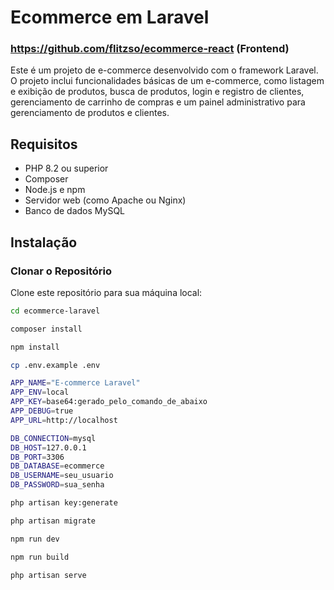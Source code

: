 # Ecommerce em Laravel #

### https://github.com/flitzso/ecommerce-react (Frontend) ###

Este é um projeto de e-commerce desenvolvido com o framework Laravel. O projeto inclui funcionalidades básicas de um e-commerce, como listagem e exibição de produtos, busca de produtos, login e registro de clientes, gerenciamento de carrinho de compras e um painel administrativo para gerenciamento de produtos e clientes.

## Requisitos

- PHP 8.2 ou superior
- Composer
- Node.js e npm
- Servidor web (como Apache ou Nginx)
- Banco de dados MySQL

## Instalação

### Clonar o Repositório

Clone este repositório para sua máquina local:

```bash
cd ecommerce-laravel

composer install

npm install

cp .env.example .env

APP_NAME="E-commerce Laravel"
APP_ENV=local
APP_KEY=base64:gerado_pelo_comando_de_abaixo
APP_DEBUG=true
APP_URL=http://localhost

DB_CONNECTION=mysql
DB_HOST=127.0.0.1
DB_PORT=3306
DB_DATABASE=ecommerce
DB_USERNAME=seu_usuario
DB_PASSWORD=sua_senha

php artisan key:generate

php artisan migrate

npm run dev

npm run build

php artisan serve

